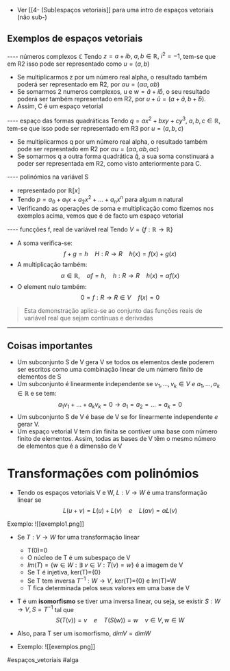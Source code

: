 - Ver [[4- (Sub)espaços vetoriais]] para uma intro de espaços vetoriais (não sub-)

## Exemplos de espaços vetoriais
---- números complexos $\mathbb C$
Tendo $z=a+ib,~ a,b \in \mathbb R,~ i^2=-1$, tem-se que em R2 isso pode ser representado como $u=(a,b)$
- Se multiplicarmos z por um número real alpha, o resultado também poderá ser representado em R2, por $\alpha u =(\alpha a, \alpha b)$ 
- Se somarmos 2 numeros complexos, u e $w=\hat a+i\hat b$, o seu resultado poderá ser também representado em R2, por $u+\hat u=(a+\hat a, b+\hat b)$.
- Assim, C é um espaço vetorial 

---- espaço das formas quadráticas
Tendo $q=ax^2+bxy+cy^3, ~a,b,c\in\mathbb R$, tem-se que isso pode ser representado em R3 por $u=(a,b,c)$
- Se multiplicarmos q por um número real alpha, o resultado também pode ser represntado em R2 por $\alpha u= (\alpha a, \alpha b, \alpha c)$
- Se somarmos q a outra forma quadrática $\hat q$, a sua soma constinuará a poder ser representada em R2, como visto anteriormente para C.

---- polinómios na variável S
- representado por $\mathbb R [x]$
- Tendo $p=a_0+a_1x+a_2x^2+...+a_nx^n$ para algum n natural
- Verificando as operações de soma e multiplicação como fizemos nos exemplos acima, vemos que é de facto um espaço vetorial

---- funcções f, real de variável real
Tendo $V=\{f:\mathbb R \rightarrow \mathbb R\}$
- A soma verifica-se:
$$f+g=h ~~~~ H:R\rightarrow R ~~~~ h(x)=f(x)+g(x)$$
- A multiplicação também:
$$\alpha \in \mathbb R, ~~~~ \alpha f=h,~~~~ h:R\rightarrow R ~~~~ h(x)=\alpha f(x)$$
- O element nulo também:
$$0=f:R\rightarrow R\in V ~~~~ f(x)=0$$

> Esta demonstração aplica-se ao conjunto das funções reais de variável real que sejam contínuas e derivadas

---
## Coisas importantes
- Um subconjunto S de V gera V se todos os elementos deste poderem ser escritos como uma combinação linear de um número finito de elementos de S
- Um subconjunto é linearmente independente se $v_1,...,v_k \in V ~e~a_1,...,a_k \in \mathbb R$ e se tem:
$$a_1v_1+...+a_kv_k=0 \rightarrow a_1=a_2=...=a_k=0$$
- Um subconjunto S de V é base de V se for linearmente independente *e* gerar V.
- Um espaço vetorial V tem dim finita se contiver uma base com número finito de elementos. Assim, todas as bases de V têm o mesmo número de elementos que é a dimensão de V

# Transformações com polinómios
- Tendo os espaços vetoriais V e W, $L:V\rightarrow W$ é uma transformação linear se 
$$L(u+v)=L(u)+L(v) ~~~~e~~~~ L(\alpha v)=\alpha L(v)$$

Exemplo:
![[exemplo1.png]]
- Se $T:V\rightarrow W$ for uma transformação linear
    - T(0)=0
    - O núcleo de T é um subespaço de V
    - $Im(T)=\{w\in W: \exists~ v\in V: T(v)=w\}$ é a imagem de V
    - Se T é injetiva, ker(T)={0}
    - Se T tem inversa $T^{-1}: W \rightarrow V$, ker(T)={0} e Im(T)=W
    - T fica determinada pelos seus valores em uma base de V

- T é um **isomorfismo** se tiver uma inversa linear, ou seja, se existir $S:W\rightarrow V, S=T^{-1}$ tal que
$$S(T(v))=v ~~~~e~~~~ T(S(w))=w~~~~v\in V, w \in W$$
- Also, para T ser um isomorfismo, $dimV=dimW$
- Exemplo:
![[exemplos.png]]

#espaços_vetoriais #alga 
